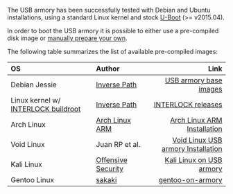 The USB armory has been successfully tested with Debian and Ubuntu installations, using a standard Linux kernel and stock [U-Boot](http://www.denx.de/wiki/U-Boot) (>= v2015.04).

In order to boot the USB armory it is possible to either use a pre-compiled disk image or [manually prepare your own](https://github.com/inversepath/usbarmory/wiki/Preparing-a-bootable-microSD-image).

The following table summarizes the list of available pre-compiled images:

| OS            | Author             | Link |
|:--------------|:-------------------|-----:|
| Debian Jessie | [Inverse Path](https://inversepath.com)       | [USB armory base images](https://dev.inversepath.com/download/usbarmory) |
| Linux kernel w/ [INTERLOCK buildroot](https://github.com/inversepath/usbarmory/tree/master/software/buildroot/README-INTERLOCK.md) | [Inverse Path](https://inversepath.com) | [INTERLOCK releases](https://github.com/inversepath/interlock/releases) |
| Arch Linux    | [Arch Linux ARM](http://archlinuxarm.org/)     | [Arch Linux ARM Installation](http://archlinuxarm.org/platforms/armv7/freescale/usb-armory) |
| Void Linux    | Juan RP et al.     | [Void Linux USB armory Installation](https://github.com/voidlinux/documentation/wiki/USB-Armory) |
| Kali Linux    | [Offensive Security](https://www.offensive-security.com/) | [Kali Linux on USB armory](http://docs.kali.org/kali-on-arm/kali-linux-on-usb-armory)
| Gentoo Linux  | [sakaki](https://github.com/sakaki-) | [gentoo-on-armory](https://github.com/sakaki-/gentoo-on-armory) |
